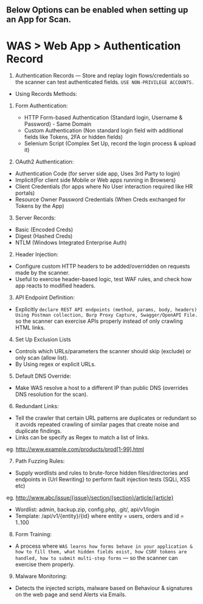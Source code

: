 ## Below Options can be enabled when setting up an App for Scan.

# WAS > Web App > Authentication Record

1. Authentication Records — Store and replay login flows/credentials so the scanner can test authenticated fields. `USE NON-PRIVILEGE ACCOUNTS.`
- Using Records Methods:
1. Form Authentication:
    - HTTP Form-based Authentication (Standard login, Username & Password) - Same Domain
    - Custom Authentication (Non standard login field with additional fields like Tokens, 2FA or hidden fields)
    - Selenium Script (Complex Set Up, record the login process & upload it)

2. OAuth2 Authentication:
- Authentication Code (for server side app, Uses 3rd Party to login)
- Implicit(For client side Mobile or Web apps running in Browsers)
- Client Credentials (for apps where No User interaction required like HR portals)
- Resource Owner Password Credentials (When Creds exchanged for Tokens by the App)

3. Server Records:
- Basic (Encoded Creds)
- Digest (Hashed Creds)
- NTLM (Windows Integrated Enterprise Auth)

2. Header Injection:
- Configure custom HTTP headers to be added/overridden on requests made by the scanner.
- Useful to exercise header-based logic, test WAF rules, and check how app reacts to modified headers.

3. API Endpoint Definition:
- Explicitly `declare REST API endpoints (method, params, body, headers) Using Postman collection, Burp Proxy Capture, Swagger/OpenAPI File.` so the scanner can exercise APIs properly instead of only crawling HTML links.


4. Set Up Exclusion Lists
- Controls which URLs/parameters the scanner should skip (exclude) or only scan (allow list). 
- By Using regex or explicit URLs.

5. Default DNS Override:
- Make WAS resolve a host to a different IP than public DNS (overrides DNS resolution for the scan).

6. Redundant Links:
- Tell the crawler that certain URL patterns are duplicates or redundant so it avoids repeated crawling of similar pages that create noise and duplicate findings.
- Links can be specify as Regex to match a list of links.

eg. http://www.example.com/products/prod[1-99].html

7. Path Fuzzing Rules:
- Supply wordlists and rules to brute-force hidden files/directories and endpoints in {Url Rewriting} to perform fault injection tests (SQLi, XSS etc)

eg. http://www.abc/issue/{issue}/section/{section}/article/{article}
- Wordlist: admin, backup.zip, config.php, .git/, api/v1/login
- Template: /api/v1/{entity}/{id} where entity = users, orders and id = 1..100

8. Form Training:
- A process where `WAS learns how forms behave in your application & how to fill them, what hidden fields exist, how CSRF tokens are handled, how to submit multi-step forms` — so the scanner can exercise them properly.

9. Malware Monitoring:
- Detects the injected scripts, malware based on Behaviour & signatures on the web page and send Alerts via Emails.
